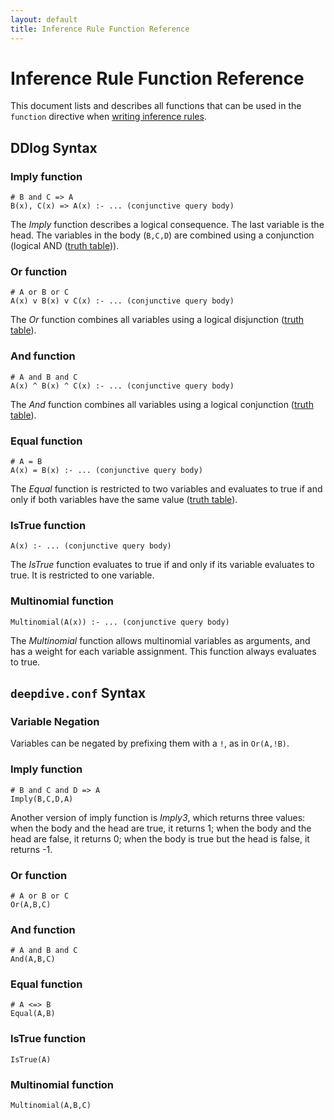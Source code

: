 ```yaml
---
layout: default
title: Inference Rule Function Reference
---
```


# Inference Rule Function Reference

This document lists and describes all functions that can be used in the
`function` directive when [writing inference rules](writing-model-ddlog.md).

## DDlog Syntax

### Imply function

    # B and C => A
    B(x), C(x) => A(x) :- ... (conjunctive query body)

The *Imply* function describes a logical consequence. The last variable is the
head. The variables in the body (`B,C,D`) are combined using a conjunction
(logical AND ([truth table](http://en.wikipedia.org/wiki/Truth_table#Logical_implication))).

### Or function

    # A or B or C
    A(x) v B(x) v C(x) :- ... (conjunctive query body)

The *Or* function combines all variables using a logical disjunction ([truth
table](http://en.wikipedia.org/wiki/Truth_table#Logical_disjunction)).

### And function

    # A and B and C
    A(x) ^ B(x) ^ C(x) :- ... (conjunctive query body)

The *And* function combines all variables using a logical conjunction ([truth
table](http://en.wikipedia.org/wiki/Truth_table#Logical_conjunction)).

### Equal function

    # A = B
    A(x) = B(x) :- ... (conjunctive query body)

The *Equal* function is restricted to two variables and evaluates to true if and
only if both variables have the same value ([truth
table](http://en.wikipedia.org/wiki/Truth_table#Logical_equality)).

### IsTrue function

    A(x) :- ... (conjunctive query body)

The *IsTrue* function evaluates to true if and only if its variable evaluates to
true. It is restricted to one variable.

### Multinomial function

    Multinomial(A(x)) :- ... (conjunctive query body)


The *Multinomial* function allows multinomial variables as arguments, and
has a weight for each variable assignment. This function always evaluates to true.

## `deepdive.conf` Syntax

### Variable Negation
Variables can be negated by prefixing them with a `!`, as in `Or(A,!B)`.

### Imply function

    # B and C and D => A
    Imply(B,C,D,A)

Another version of imply function is *Imply3*, which returns three values:
when the body and the head are true, it returns 1; when the body and the head are false, it returns 0; when the body is true but the head is false, it returns -1.

### Or function

    # A or B or C
    Or(A,B,C)

### And function

    # A and B and C
    And(A,B,C)

### Equal function

    # A <=> B
    Equal(A,B)

### IsTrue function

    IsTrue(A)

### Multinomial function

    Multinomial(A,B,C)
